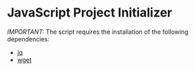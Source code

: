 # JavaScript Project Initializer

_IMPORTANT:_ The script requires the installation of the following dependencies:

-   [jq](https://stedolan.github.io/jq/)
-   [wget](https://www.gnu.org/software/wget/manual/wget.html)
